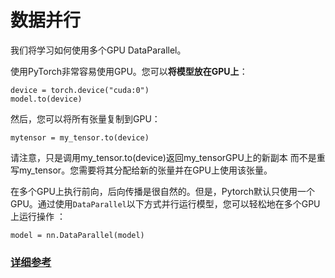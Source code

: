 # 数据并行  
我们将学习如何使用多个GPU DataParallel。

使用PyTorch非常容易使用GPU。您可以**将模型放在GPU上**：   
```
device = torch.device("cuda:0")
model.to(device)
```
然后，您可以将所有张量复制到GPU：  
```
mytensor = my_tensor.to(device)
```  
请注意，只是调用my_tensor.to(device)返回my_tensorGPU上的新副本 而不是重写my_tensor。您需要将其分配给新的张量并在GPU上使用该张量。  
  
在多个GPU上执行前向，后向传播是很自然的。但是，Pytorch默认只使用一个GPU。通过使用`DataParallel`以下方式并行运行模型，您可以轻松地在多个GPU上运行操作 ：  
```
model = nn.DataParallel(model)
```
### [详细参考](https://github.com/fusimeng/pytorchexamples/blob/master/dataparallel.ipynb)